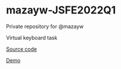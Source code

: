 # mazayw-JSFE2022Q1

Private repository for @mazayw

Virtual keyboard task

[Source code](https://github.com/Mazayw/virtual_kb)

[Demo](https://mazayw.github.io/virtual_kb/)
